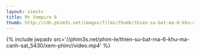 ```yaml
---
layout: sieutv
title: Mr Vampire 6
thumb: http://cdn.phim3s.net/images/films/thumb/thien-su-bat-ma-6-khu-ma-canh-sat-mr-vampire-6-1990.jpg
---
```

{% include jwpadv src='//phim3s.net/phim-le/thien-su-bat-ma-6-khu-ma-canh-sat_5430/xem-phim//video.mp4' %}